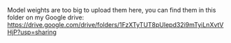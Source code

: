 Model weights are too big to upload them here, you can find them in this folder on my Google drive: https://drive.google.com/drive/folders/1FzXTyTUT8pUlepd32i9mTyiLnXvtVHjP?usp=sharing
